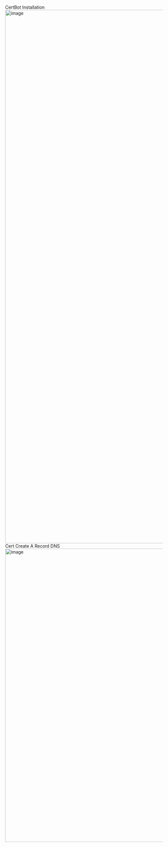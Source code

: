 CertBot Installation
<img width="1702" alt="image" src="https://github.com/user-attachments/assets/40b016a1-cf26-4a5a-8ee1-1111d60982f5">
Cert Create A Record DNS
<img width="936" alt="image" src="https://github.com/user-attachments/assets/2c148376-808a-48b5-bfaa-1cc971fca1fc">
